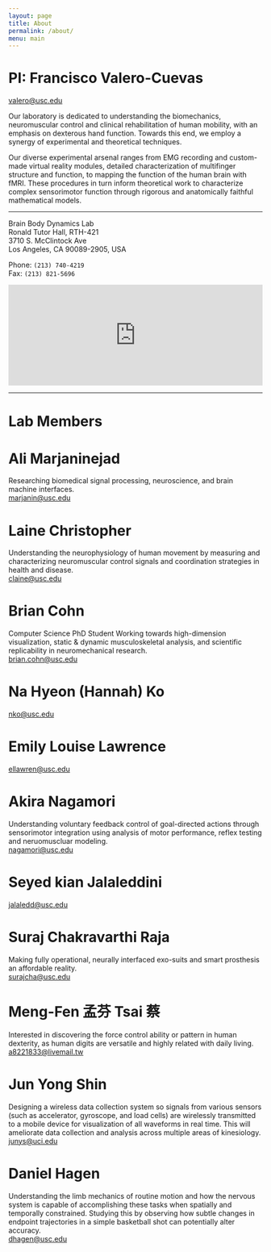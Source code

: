 ```yaml
---
layout: page
title: About
permalink: /about/
menu: main
---
```


# PI: Francisco Valero-Cuevas
valero@usc.edu


Our laboratory is dedicated to understanding the biomechanics, neuromuscular control and clinical rehabilitation of human mobility, with an emphasis on dexterous hand function. Towards this end, we employ a synergy of experimental and theoretical techniques.

Our diverse experimental arsenal ranges from EMG recording and custom-made virtual reality modules, detailed characterization of multifinger structure and function, to mapping the function of the human brain with fMRI. These procedures in turn inform theoretical work to characterize complex sensorimotor function through rigorous and anatomically faithful mathematical models.

-------------------------------------------
Brain Body Dynamics Lab  
Ronald Tutor Hall, RTH-421  
3710 S. McClintock Ave  
Los Angeles, CA 90089-2905, USA 

Phone: `(213) 740-4219`  
Fax: `(213) 821-5696` 

<iframe src="https://www.google.com/maps/embed?pb=!1m18!1m12!1m3!1d3306.924975500565!2d-118.29214788478588!3d34.02013668061464!2m3!1f0!2f0!3f0!3m2!1i1024!2i768!4f13.1!3m3!1m2!1s0x80c2c7fc9ad4d9bd%3A0x7f0dfd17fcb6ec29!2s3710+McClintock+Ave%2C+Los+Angeles%2C+CA+90089!5e0!3m2!1sen!2sus!4v1453572044486" width="100%" height="200" frameborder="0" style="border:0" allowfullscreen></iframe>


-------------------------------------------


# Lab Members

# Ali Marjaninejad 
Researching biomedical signal processing, neuroscience, and brain machine interfaces.  
marjanin@usc.edu

# Laine Christopher 
Understanding the neurophysiology of human movement by measuring and characterizing neuromuscular control signals and coordination strategies in health and disease.  
claine@usc.edu

# Brian Cohn
Computer Science PhD Student
Working towards high-dimension visualization, static & dynamic musculoskeletal analysis, and scientific replicability in neuromechanical research.  
brian.cohn@usc.edu

# Na Hyeon (Hannah) Ko 
nko@usc.edu

# Emily Louise Lawrence 
ellawren@usc.edu

# Akira Nagamori 
Understanding voluntary feedback control of goal-directed actions through sensorimotor integration using analysis of motor performance, reflex testing and neruomuscluar modeling.   
nagamori@usc.edu

# Seyed kian Jalaleddini 
jalaledd@usc.edu

# Suraj Chakravarthi Raja 
Making fully operational, neurally interfaced exo-suits and smart prosthesis an affordable reality.  
surajcha@usc.edu

# Meng-Fen 孟芬 Tsai 蔡 
Interested in discovering the force control ability or pattern in human dexterity, as human digits are versatile and highly related with daily living.  
a8221833@livemail.tw

# Jun Yong Shin 
Designing a wireless data collection system so signals from various sensors (such as accelerator, gyroscope, and load cells) are wirelessly transmitted to a mobile device for visualization of all waveforms in real time. This will ameliorate data collection and analysis across multiple areas of kinesiology.  
junys@uci.edu

# Daniel Hagen 
Understanding the limb mechanics of routine motion and how the nervous system is capable of accomplishing these tasks when spatially and temporally constrained. Studying this by observing how subtle changes in endpoint trajectories in a simple basketball shot can potentially alter accuracy.  
dhagen@usc.edu
